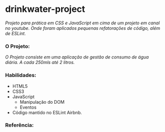 # drinkwater-project
   *Projeto para prática em CSS e JavaScript em cima de um projeto em canal no youtube. Onde foram aplicados pequenas refatorações de código, além de ESLint.*
   
### O Projeto:

   *O Projeto consiste em uma aplicação de gestão de consumo de água diária. A cada 250mls até 2 litros.*
   
### Habilidades:

- HTML5
- CSS3
- JavaScript
   - Manipulação do DOM
   - Eventos
- Código mantido no ESLint Airbnb.

### Referência:


